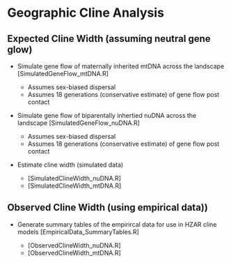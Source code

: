 # Geographic Cline Analysis

## Expected Cline Width (assuming neutral gene glow)

* Simulate gene flow of maternally inherited mtDNA across the landscape [SimulatedGeneFlow_mtDNA.R]
  * Assumes sex-biased dispersal
  * Assumes 18 generations (conservative estimate) of gene flow post contact
  
* Simulate gene flow of biparentally inhertied nuDNA across the landscape [SimulatedGeneFlow_nuDNA.R]
  * Assumes sex-biased dispersal
  * Assumes 18 generations (conservative estimate) of gene flow post contact
  
* Estimate cline width (simulated data)
  * [SimulatedClineWidth_nuDNA.R]
  * [SimulatedClineWidth_mtDNA.R]

## Observed Cline Width (using empirical data))

* Generate summary tables of the empirircal data for use in HZAR cline models [EmpiricalData_SummaryTables.R]

  * [ObservedClineWidth_nuDNA.R]
  * [ObservedClineWidth_mtDNA.R]
